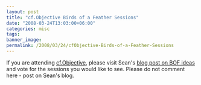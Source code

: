 ```yaml
---
layout: post
title: "cf.Objective Birds of a Feather Sessions"
date: "2008-03-24T13:03:00+06:00"
categories: misc 
tags: 
banner_image: 
permalink: /2008/03/24/cfObjective-Birds-of-a-Feather-Sessions
---
```


If you are attending <a href="http://www.cfobjective.com">cf.Objective</a>, please visit Sean's <a href="http://corfield.org/blog/index.cfm/do/blog.entry/entry/cfObjective_2008__More_BOF_suggestions">blog post on BOF ideas</a> and vote for the sessions you would like to see. Please do not comment here - post on Sean's blog.